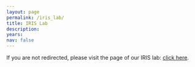 ```yaml
---
layout: page
permalink: /iris_lab/
title: IRIS Lab
description: 
years: 
nav: false
---
```



<html lang="en">
<head>
    <meta charset="UTF-8">
    <title>Redirecting...</title>
    <script>
        // Redirects immediately to the specified URL
        window.location.href = "https://asu-iris.github.io/";
    </script>
</head>
<body>
    <p>If you are not redirected, please visit the page of our IRIS lab: <a href="https://asu-iris.github.io/" target="_blank">click here</a>.</p>
</body>
</html>
